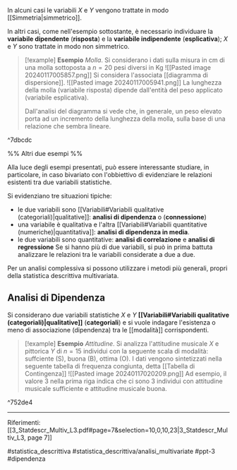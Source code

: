 In alcuni casi le variabili $X$ e $Y$ vengono trattate in modo [[Simmetria|simmetrico]]. 

In altri casi, come nell'esempio sottostante, è necessario individuare la **variabile dipendente** (**risposta**) e la **variabile indipendente** (**esplicativa**); $X$ e $Y$ sono trattate in modo non simmetrico.

>[!example] **Esempio**
>*Molla*. Si considerano i dati sulla misura in cm di una molla sottoposta a $n = 20$ pesi diversi in Kg
>![[Pasted image 20240117005857.png]]
>Si considera l'associata [[diagramma di dispersione]].
>![[Pasted image 20240117005941.png]]
>La lunghezza della molla (variabile risposta) dipende dall'entità del peso applicato (variabile esplicativa). 
>
>Dall'analisi del diagramma si vede che, in generale, un peso elevato porta ad un incremento della lunghezza della molla, sulla base di una relazione che sembra lineare. 

^7dbcdc

%% Altri due esempi %%

Alla luce degli esempi presentati, può essere interessante studiare, in particolare, in caso bivariato con l'obbiettivo di evidenziare le relazioni esistenti tra due variabili statistiche.

Si evidenziano tre situazioni tipiche:
* le due variabili sono [[Variabili#Variabili qualitative (categoriali)|qualitative]]: **analisi di dipendenza** o (**connessione**)
* una variabile è qualitativa e l'altra [[Variabili#Variabili quantitative (numeriche)|quantitativa]]: **analisi di dipendenza in media**.
* le due variabili sono quantitative: **analisi di correlazione** e **analisi di regressione**
Se si hanno più di due variabili, si può in prima battuta analizzare le relazioni tra le variabili considerate a due a due.

Per un analisi complessiva si possono utilizzare i metodi più generali, propri della statistica descrittiva multivariata.

## Analisi di Dipendenza

Si considerano due variabili statistiche $X$ e $Y$ **[[Variabili#Variabili qualitative (categoriali)|qualitative]]** (**categoriali**) e si vuole indagare l'esistenza o meno di associazione (dipendenza) tra le [[modalità]] corrispondenti.

>[!example] **Esempio**
>*Attitudine*. Si analizza l'attitudine musicale $X$ e pittorica $Y$ di $n = 15$ individui con la seguente scala di modalità: suffciente (S), buona (B), ottima (O).
> I dati vengono sintetizzati nella seguente tabella di frequenza congiunta, detta [[Tabella di Contingenza]]
> ![[Pasted image 20240117020209.png]]
> Ad esempio, il valore 3 nella prima riga indica che ci sono 3 individui con attitudine musicale sufficiente e attitudine musicale buona.

^752de4

***
Riferimenti:
[[3_Statdescr_Multiv_L3.pdf#page=7&selection=10,0,10,23|3_Statdescr_Multiv_L3, page 7]]

#statistica_descrittiva 
#statistica_descrittiva/analisi_multivariate 
#ppt-3 
#dipendenza